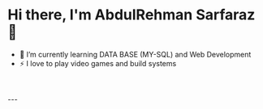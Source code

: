 # Hi there, I'm AbdulRehman Sarfaraz 👋 


- 🌱 I’m currently learning DATA BASE (MY-SQL) and Web Development
- ⚡ I love to play video games and build systems

<br />
<br />
---
